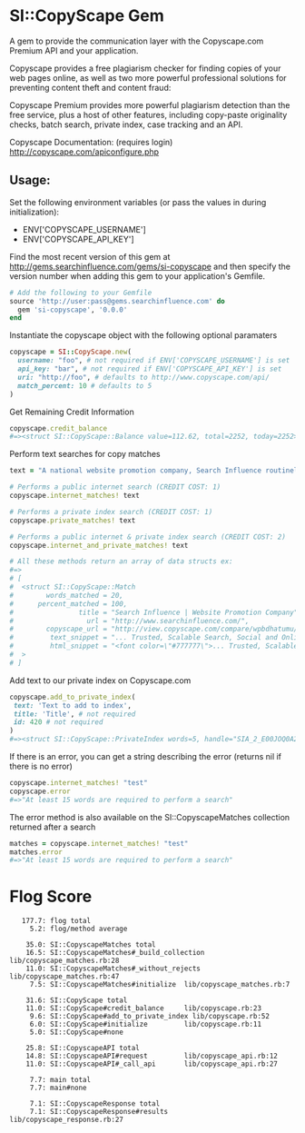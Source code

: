 # SI::CopyScape Gem
A gem to provide the communication layer with the Copyscape.com Premium API and your application.

Copyscape provides a free plagiarism checker for finding copies of your web pages online, as well as two more powerful professional solutions for preventing content theft and content fraud:

Copyscape Premium provides more powerful plagiarism detection than the free service, plus a host of other features, including copy-paste originality checks, batch search, private index, case tracking and an API.

Copyscape Documentation: (requires login) http://copyscape.com/apiconfigure.php

## Usage:
Set the following environment variables (or pass the values in during initialization):
- ENV['COPYSCAPE_USERNAME']
- ENV['COPYSCAPE_API_KEY']

Find the most recent version of this gem at http://gems.searchinfluence.com/gems/si-copyscape and then specify the version number when adding this gem to your application's Gemfile.

```ruby
# Add the following to your Gemfile
source 'http://user:pass@gems.searchinfluence.com' do
  gem 'si-copyscape', '0.0.0'
end
```

Instantiate the copyscape object with the following optional paramaters
```ruby
copyscape = SI::CopyScape.new(
  username: "foo", # not required if ENV['COPYSCAPE_USERNAME'] is set
  api_key: "bar", # not required if ENV['COPYSCAPE_API_KEY'] is set
  uri: "http://foo", # defaults to http://www.copyscape.com/api/
  match_percent: 10 # defaults to 5
)
```

Get Remaining Credit Information
```ruby
copyscape.credit_balance
#=><struct SI::CopyScape::Balance value=112.62, total=2252, today=2252>
```

Perform text searches for copy matches
```ruby
text = "A national website promotion company, Search Influence routinely delivers a 10:1 return on investment, or better, for our customers."

# Performs a public internet search (CREDIT COST: 1)
copyscape.internet_matches! text

# Performs a private index search (CREDIT COST: 1)
copyscape.private_matches! text

# Performs a public internet & private index search (CREDIT COST: 2)
copyscape.internet_and_private_matches! text

# All these methods return an array of data structs ex:
#=>
# [
#  <struct SI::CopyScape::Match
#        words_matched = 20,
#      percent_matched = 100,
#                title = "Search Influence | Website Promotion Company",
#                  url = "http://www.searchinfluence.com/",
#        copyscape_url = "http://view.copyscape.com/compare/wpbdhatumu/1",
#         text_snippet = "... Trusted, Scalable Search, Social and Online Advertising. A national website promotion company, Search Influence routinely delivers a 10:1 return on investment, or better, for our customers.",
#         html_snippet = "<font color=\"#777777\">... Trusted, Scalable Search, Social and Online Advertising. </font><font color=\"#000000\">A national website promotion company, Search Influence routinely delivers a 10:1 return on investment, or better, for our customers.</font>"
#  >
# ]
```

Add text to our private index on Copyscape.com
```ruby
copyscape.add_to_private_index(
 text: 'Text to add to index',
 title: 'Title', # not required
 id: 420 # not required
)
#=><struct SI::CopyScape::PrivateIndex words=5, handle="SIA_2_E00JOQ0A2W_T1Q2J78LA1", id="420", title="Title">
```

If there is an error, you can get a string describing the error (returns nil if there is no error)
```ruby
copyscape.internet_matches! "test"
copyscape.error
#=>"At least 15 words are required to perform a search"
```

The error method is also available on the SI::CopyscapeMatches collection returned after a search
```ruby
matches = copyscape.internet_matches! "test"
matches.error
#=>"At least 15 words are required to perform a search"
```

# Flog Score
```
   177.7: flog total
     5.2: flog/method average

    35.0: SI::CopyscapeMatches total
    16.5: SI::CopyscapeMatches#_build_collection lib/copyscape_matches.rb:28
    11.0: SI::CopyscapeMatches#_without_rejects lib/copyscape_matches.rb:47
     7.5: SI::CopyscapeMatches#initialize  lib/copyscape_matches.rb:7

    31.6: SI::CopyScape total
    11.0: SI::CopyScape#credit_balance     lib/copyscape.rb:23
     9.6: SI::CopyScape#add_to_private_index lib/copyscape.rb:52
     6.0: SI::CopyScape#initialize         lib/copyscape.rb:11
     5.0: SI::CopyScape#none

    25.8: SI::CopyscapeAPI total
    14.8: SI::CopyscapeAPI#request         lib/copyscape_api.rb:12
    11.0: SI::CopyscapeAPI#_call_api       lib/copyscape_api.rb:27

     7.7: main total
     7.7: main#none

     7.1: SI::CopyscapeResponse total
     7.1: SI::CopyscapeResponse#results    lib/copyscape_response.rb:27
```